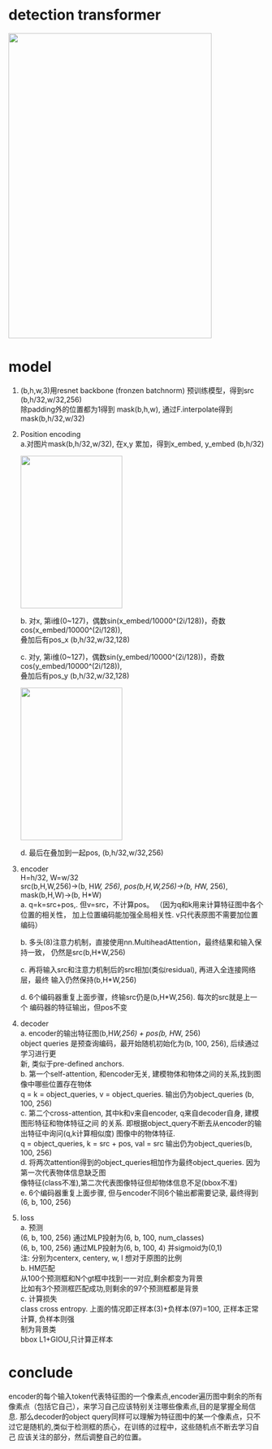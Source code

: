 # detection transformer

<img src="https://github.com/user-attachments/assets/9a815499-be1b-41ef-b9b9-4acd96274228" width="400" height="600">   


# model  
1. (b,h,w,3)用resnet backbone (fronzen batchnorm) 预训练模型，得到src (b,h/32,w/32,256)            
   除padding外的位置都为1得到 mask(b,h,w), 通过F.interpolate得到 mask(b,h/32,w/32)           
2. Position encoding               
   a.对图片mask(b,h/32,w/32), 在x,y 累加，得到x_embed, y_embed (b,h/32)
   
      <img src="https://github.com/user-attachments/assets/99ccd76a-0c79-49e8-a5e7-7c6cfa87a3c9" width="200" height="300">  

   b. 对x, 第i维(0~127)，偶数sin(x_embed/10000^(2i/128))，奇数cos(x_embed/10000^(2i/128)),    
      叠加后有pos_x (b,h/32,w/32,128)
      
   c. 对y, 第i维(0~127)，偶数sin(y_embed/10000^(2i/128))，奇数cos(y_embed/10000^(2i/128)),             
      叠加后有pos_y (b,h/32,w/32,128)
   
      <img src="https://github.com/user-attachments/assets/186ac7dc-8be6-4c30-8bcf-a012304d80bb" width="200" height="300">    

   d. 最后在叠加到一起pos, (b,h/32,w/32,256)               

4. encoder            
   H=h/32, W=w/32               
   src(b,H,W,256)->(b, H*W, 256), pos(b,H,W,256)->(b, H*W, 256), mask(b,H,W)->(b, H*W)            
   a. q=k=src+pos,. 但v=src，不计算pos。 （因为q和k用来计算特征图中各个位置的相关性，
      加上位置编码能加强全局相关性. v只代表原图不需要加位置编码）
   
   b. 多头(8)注意力机制，直接使用nn.MultiheadAttention，最终结果和输入保持一致，
      仍然是src(b,H*W,256)
   
   c. 再将输入src和注意力机制后的src相加(类似residual), 再进入全连接网络层，最终
             输入仍然保持(b,H*W,256)

   d. 6个编码器重复上面步骤，终输src仍是(b,H*W,256). 每次的src就是上一个
             编码器的特征输出，但pos不变

6. decoder                
   a. encoder的输出特征图(b,H*W,256) + pos(b, H*W, 256)                  
      object queries 是预查询编码，最开始随机初始化为(b, 100, 256), 后续通过学习进行更                    
      新, 类似于pre-defined anchors.                               
   b. 第一个self-attention, 和encoder无关, 建模物体和物体之间的关系,找到图像中哪些位置存在物体                              
      q = k = object_queries, v = object_queries. 输出仍为object_queries (b, 100, 256)              
   c. 第二个cross-attention, 其中k和v来自encoder, q来自decoder自身, 建模图形特征和物体特征之间
      的关系. 即根据object_query不断去从encoder的输出特征中询问(q,k计算相似度) 图像中的物体特征.               
      q = object_queries, k = src + pos, val = src 输出仍为object_queries(b, 100, 256)              
   d. 将两次attention得到的object_queries相加作为最终object_queries. 因为第一次代表物体信息缺乏图               
      像特征(class不准),第二次代表图像特征但却物体信息不足(bbox不准)                    
   e. 6个编码器重复上面步骤, 但与encoder不同6个输出都需要记录, 最终得到(6, b, 100, 256)         
8. loss         
   a. 预测              
      (6, b, 100, 256) 通过MLP投射为(6, b, 100, num_classes)               
      (6, b, 100, 256) 通过MLP投射为(6, b, 100, 4) 并sigmoid为(0,1)               
      注: 分别为centerx, centery, w, l 想对于原图的比例               
   b. HM匹配                 
      从100个预测框和N个gt框中找到一一对应,剩余都变为背景                 
      比如有3个预测框匹配成功,则剩余的97个预测框都是背景              
   c. 计算损失             
      class cross entropy. 上面的情况即正样本(3)+负样本(97)=100, 正样本正常计算, 负样本则强              
      制为背景类             
      bbox L1+GIOU,只计算正样本             

# conclude
encoder的每个输入token代表特征图的一个像素点,encoder遍历图中剩余的所有像素点（包括它自己），来学习自己应该特别关注哪些像素点,目的是掌握全局信息. 
那么decoder的object query同样可以理解为特征图中的某一个像素点，只不过它是随机的,类似于检测框的质心，在训练的过程中，这些随机点不断去学习自己
应该关注的部分，然后调整自己的位置。

